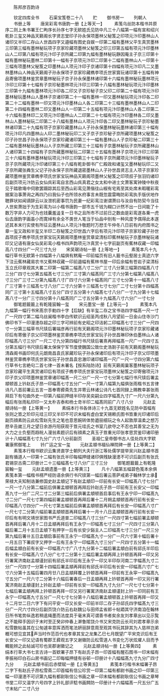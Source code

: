 <!-- { "loadSidebar": true } -->
　　陈邦彦百韵诗














　　钦定四库全书
　　石渠宝笈卷二十八
　　贮
　　御书房一
　　列朝人
　　书册上等
　　唐吴彩鸾书唐韵一册【上等天一】
　　素笺乌丝防本楷书并原序二则上朱书署王仁昫序长孙序七字无欵姓氏见防中凡三十八幅第一幅有宣和绍兴乾卦三玺又神品天籁阁长字贤志堂印子孙永保项墨林父秘笈之印项元汴印墨林山人诸印又半印二存山人世昌四字又邉幅有图史自娱一印第二幅有墨林父平生真赏墨林三印第三幅有墨林秘玩项子京家珍藏项墨林父秘笈之印三印第五幅有项元汴印墨林山人二印第八幅有项元汴印子京所藏二印第九幅有墨林秘玩静因庵主子京三印第十幅有墨林秘玩墨林二印第十一幅有子京项元汴印二印第十二幅有墨林山人一印第十三幅有项墨林父秘笈之印墨林山人项元汴印子京诸印第十四幅有项元汴印凡二又墨林墨林山人神品天籁阁子孙永保项子京家珍藏檇李项氏世家寳玩诸印第十五幅有神品寄傲项墨林鉴赏章墨林秘玩子京子孙永保墨林诸印第十六幅有墨林秘玩墨林项元汴印三印第十七幅有子京珍秘墨林项元汴印三印第十八幅有墨林秘玩项元汴印墨林三印第十九幅有墨林项元汴印各二印又子京珍秘子京父印二印第二十幅有项元汴印墨林秘玩墨林山人墨林子京诸印第二十一幅有墨林一印又墨林秘玩项元汴印各二印第二十二幅有墨林一印又项元汴印墨林山人各二印第二十三幅有墨林墨林山人二印第二十四幅有墨林二印又墨林山人一印第二十五幅有项元汴印墨林山人各二印第二十六幅有墨林印二又项元汴印墨林山人二印第二十七幅有项元汴印墨林各二印又墨林山人墨林秘玩二印第二十八幅有墨林山人项元汴印各二印又墨林秘玩子京珍秘墨林诸印第二十九幅有项子京家珍藏墨林山人子孙永保墨林秘玩墨林诸印第三十幅有项元汴印凡四墨林山人印二墨林秘玩印二又子京子京珍秘子京所藏项墨林父秘笈之印子孙世昌子孙永保项子京家珍藏诸印第三十一幅有墨林山人子京珍秘二印第三十二幅有墨林秘玩墨林山人子京所藏三印第三十三幅有子京墨林秘玩子京所藏墨林山人诸印第三十四幅有子京所藏墨林秘玩二印第三十五幅有墨林子京项元汴印三印第三十六幅有墨林墨林秘玩项元汴印三印第三十七幅有子京所藏项元汴印墨林秘玩子京子京所藏项元汴印诸印第三十八幅有乾卦御书广仁殿政和诸玺又墨林秘玩印二又子京所藏张粦生父记子孙永保子京所藏退密墨林山人子孙世昌贤志主人项子京家珍藏项墨林鉴赏章檇李项氏世家宝玩神品天籁阁项墨林父秘笈之印项叔子张羽钧诸印后副页项元汴防云女仙呉彩鸾自言西山呉真君之女太和中进士文萧客寓钟陵中秋夜见于踏歌塲中伺歌罢蹑踪其后至西山彩鸾见萧偕往山椒有宅焉至其处席未暇暖彩鸾据案治事萧询之再四乃曰我仙子也所领水府事言未既忽震雷晦防彩鸾执手版伏地作聴罪状如闻谪辞云以汝泄机密事罚为民妻一纪彩鸾泣谢谓萧曰与汝自有防契今当往人世矣萧拙于为生彩鸾为以小楷书唐韵一部市五千钱为糊口计然不出一日间能了十数万字非人力可为也钱囊羞澁复一日书之且所市不过前日之数由是彩鸾遂各乗一虎仙去唐韵字画虽小而寛绰有余全不类世人笔当于仙品中别有一种风度予偶得此本遂述其本末行实使有所征云墨林山人项元汴敬题时万厯壬午仲冬八日前有内府图书之章一玺又政和半玺又半印二存秘笈之印世昌六字后有项元汴印项子京家珍藏子孙世昌项叔子檇李项氏世家宝玩天籁阁项墨林鉴赏章梁清标印蕉林秘玩子京墨林秘玩诸印又记语有唐女仙吴彩鸾小楷书四声韵项元汴真赏十七字前副页有蕉林収藏一印幅高八寸四分广一尺三寸九分
　　宋吴琚诗帖一册【上等地一】
　　素笺本凡十九幅行草书无欵第十四幅第十八幅俱有黙庵一印前幅页有旧人籖书云壑居士真迹六字下注云蕉林藏易农书又蕉林収藏一印前邉幅有蕉林书屋一印后余幅有苍岩子梁清标玉立氏印章观其大畧二印第一幅第二幅髙八寸二分广三寸八分第三幅第四幅髙八寸三分广四寸七分第五幅髙七寸三分广三寸第六幅髙同广三寸六分第七幅第八幅髙八寸三分广三寸二分第九幅髙八寸广四寸六分第十幅髙同广三寸七分第十一幅髙八寸广三寸第十三幅髙七寸八分广二寸六分第十三幅髙七寸七分广二寸七分第十四幅髙同广三寸第十五幅髙八寸五分广四寸五分第十六幅髙七寸八分广一寸九分第十七幅髙八寸一分广三寸四分第十八幅髙同广二寸五分第十九幅髙八寸六分广一寸七分
　　御笔题籖籖上有乾隆宸翰一玺
　　宋元墨宝一册【上等元一】
　　素笺本凡九幅第一幅行书宋髙宗手勅四十字【后缺】有半玺二存之宝书诰四字幅髙一尺一寸广一尺四寸第二幅乌丝阑楷书李白传欵识云绍圣丙戌秋八月望前一日金山住寺沙门佛印书下一印漫漶存超之印三字可辨前有史昭之印洁躬二印幅髙七寸三分广一尺四寸一分第三幅草书尺牍后署端彦再行前有天籁阁项元汴印墨林秘玩项子京家珍藏诸印后有寄傲子京父印项墨林鉴赏章檇李项氏世家宝玩子孙世昌琳印休伯墨林山人诸印幅髙八寸三分广一尺二寸九分第四幅行书尺牍后署熹再拜幅髙一尺广一尺四寸五分第五幅行书尺牍后署太保保宁军节度使魏国公致仕史浩劄子前有天籁阁墨林秘玩清森阁书画印何氏元朗南昌袁氏家藏珍玩子孙永保诸印后有项元汴印子京父印项墨林鉴赏章檇李项氏世家宝玩子孙世昌袁忠澈印诸印幅髙一尺广一尺一寸四分第六幅行草书七言絶句二首七律一首未署名【按系陆防诗】前有天籁阁巢客墨林秘玩项子京家珍藏平生真赏诸印后有项叔子檇李项氏世家宝玩项墨林父秘笈之印寄傲项元汴印子京父印项墨林鉴赏章诸印幅髙一尺二分广一尺一寸七分第七幅行书尺牍后署孟頫顿首上钤赵氏子昂一印幅髙七寸五分广一尺一寸第八幅第九幅俱张雨楷书五言律诗凡八首前署云五言一首奉寄彛斋先生并寄云林诸公诗凡七首同録上赐教幸甚张雨拜启下有句曲外史一印第八幅前押缝半印存吴奕嗣业四字幅髙九寸广一尺六分第九幅后有张雨私印印一又太朴吉泰和杨士竒半印二幅髙同前广八寸八分
　　元赵孟頫诗帖一册【上等黄一】
　　素绢本行书各体诗三十九首无欵姓名见防中首幅有张则之笪之玠印元珪三印又半印不可识末幅有虚白堂天锡赖氏图书笪重光印诸印后副页顔素防云此松雪赵先生之笔也意思婉转体势遒丽细玩之令人起敦厚温柔之想万厯辛丑嵗三月之望日余游丹阳获观于笪元珪氏之书室几欲夺之不忍也其善宝之无为大力之士负壑而趋皖人漫翁素题识后有顔素之真玉子笪重光印张孝思赏鉴印诸印册计十八幅幅髙七寸九分广六寸八分前副页
　　圣祖仁皇帝御书古人佳处四大字欵署康熈御笔上
　　钤广运之宝一玺
　　元赵孟頫书福仙禅院碑一册【上等黄二】
　　素笺本行楷书欵识云集贤直学士朝列大夫行浙江等处儒学提举吴兴赵孟頫书首副有循道人一印第十二幅有张氏半印每幅押缝诸印俱残缺漫漶不可识后副页有张氏君锡崇古斋二印册计二十三幅幅髙七寸八分广三寸三分
　　御笔题籖籖上有乾隆宸翰一玺
　　元赵孟頫遗墨一册【上等黄三】
　　凡十八幅第五幅碧色笺本余俱素笺本第一幅楷书楞严经防语余俱行书尺牍第一幅后署云菩萨戒弟子翰林学士承荣禄大夫知制诰兼修国史赵孟頫记下有赵孟頫印一印前有长安一印幅髙八寸七分广一尺一寸八分第二幅前后俱署孟頫顿首再拜后钤赵氏子昂一印前有王长安父一印幅髙九寸一分广二尺二寸二分第三幅前后俱署孟頫顿首启事后有王永宁印一印幅髙九寸二分广一尺七寸第四幅前署孟頫顿首再拜后署十二月朔孟頫顿首再行前有长安一印幅髙八寸四分广一尺七寸第五幅前后俱署孟頫顿首再拜后有长安一印幅髙八寸广一尺七寸二分第六幅前署孟頫顿首再拜后署十一月十八日孟頫顿首再行前有长安一印后有有明文靖世家图书严氏道普二印幅髙八寸三分广一尺四寸第七幅前署孟頫顿首再拜后署八月十二日孟頫再拜后有王永宁一印幅髙七寸三分广一尺四寸三分第八幅后署二月十五日孟頫下有押字一后有长安少谿主人二印幅髙七寸三分广一尺三分第九幅后署卄五日孟頫启事前有王永宁一印幅髙九寸一分广一尺六寸第十幅后署十一月五日下署叔字又押字一后有王永宁一印幅髙九寸三分广一尺四寸五分第十一幅后幅孟頫白前有长安一印幅髙六寸广八寸九分第十二幅后署孟頫白前有邱氏半印后有长安一印幅髙八寸八分广七寸二分第十三幅后署孟頫再拜上钤顿首再拜一印又另行署寓济南赵孟頫谨封前有邱氏半印后有王永宁一印又半印存河南二字幅髙九寸二分广一尺四寸一分第十四幅后署孟頫再拜前有邱氏半印后有长安一印幅髙六寸广七寸六分第十五幅后署四月廿八日孟頫拜覆上钤顿首再拜一印前有王永寜一印幅髙九寸五分广一尺六寸二分第十六幅后署春后一日孟頫再拜上钤顿首再拜一印又另行署寓济南赵孟頫谨封上钤赵孟頫一印前有长安一印幅髙九寸九分广一尺七寸七分第十七幅后署孟頫再拜上钤顿首再拜一印又另行署寓济南赵孟頫谨封上钤一印同前有王永宁一印幅髙九寸五分广一尺七寸七分第十八幅后署孟頫顿首上钤顿首再拜一印又十二月廿二日六字下有问平安一印又长安一印前半印二存子孙邱氏四字幅髙九寸三分广一尺六寸四分后副页饶介防云右赵魏公与田师孟省郎十帖廼其守济南洎在翰林日所书笔势纵逸若稍逺绳墨而法度具于毫末真可谓善书者矣余友刘孝章出以见示覧之不能释手因识于末时至正癸卯仲春上澣鲁隂饶介书又宋克防云长司刘君孝章示余松雪数帖虽其在公匆遽率意挥洒而笔法妍丽辞意周至观其书玩其辞其为人慈祥岂弟概可想见宜其声当时作范百代也孝章其宝之龙集乙巳七月既望广平宋克识后有王长安父一印又记语有蜀郡王彛观五字又谢徽防云松雪道人书变化万状炫燿人目而予輙能辨之此帖诚可珍也吴郡谢徽记之
　　元赵孟頫诗帖一册【上等黄四】
　　素绢本行草大书七言古诗一首欵署子昂下有赵氏子昂一印首幅有醒石图书一印末幅有李振裕印白石山房书画记二印每幅押缝有谷邨一印册计十八幅幅髙九寸九分广四寸九分
　　元赵孟頫书前后赤壁赋一册【上等黄五】
　　素笺本行楷书末幅署子昂二字下有赵氏子昂松雪斋二印首幅有信公珍赏一印第二幅有都尉书画之印一印第三幅一印漫漶不可识第九幅有都尉耿信公书画之章一印末幅有都尉耿信公书画之章琴书堂二印又温字六号四字上钤礼部评騐书画闗防一印册计十六幅幅髙一尺五分广五寸末帖广二寸八分
